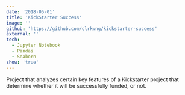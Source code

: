 ```yaml
---
date: '2018-05-01'
title: 'KickStarter Success'
image: ''
github: 'https://github.com/clrkwng/kickstarter-success'
external: ''
tech:
  - Jupyter Notebook
  - Pandas
  - Seaborn
show: 'true'
---
```


Project that analyzes certain key features of a Kickstarter project that determine whether it will be successfully funded, or not. 
